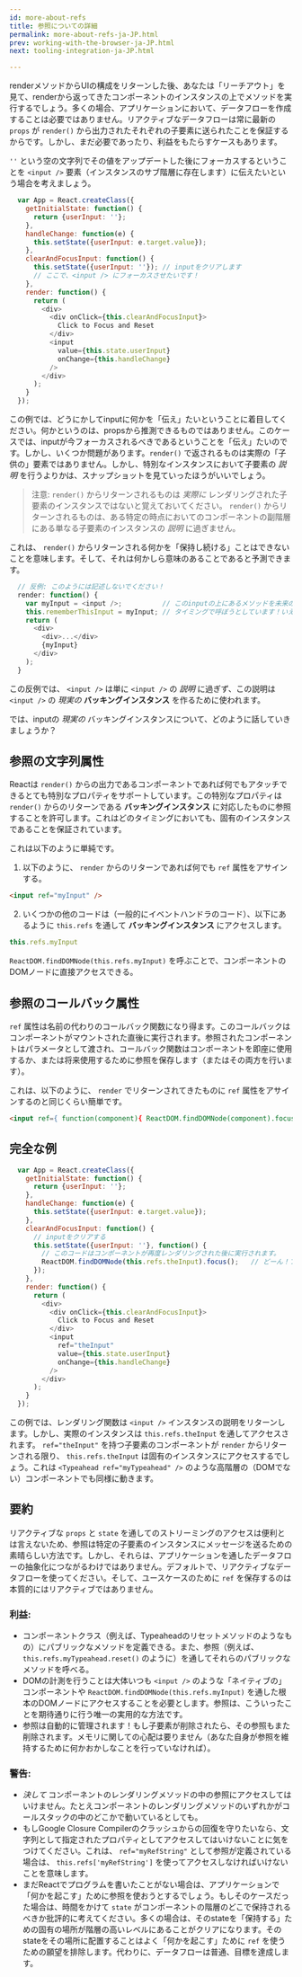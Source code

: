 ```yaml
---
id: more-about-refs
title: 参照についての詳細
permalink: more-about-refs-ja-JP.html
prev: working-with-the-browser-ja-JP.html
next: tooling-integration-ja-JP.html

---
```

renderメソッドからUIの構成をリターンした後、あなたは「リーチアウト」を見て、renderから返ってきたコンポーネントのインスタンスの上でメソッドを実行するでしょう。多くの場合、アプリケーションにおいて、データフローを作成することは必要ではありません。リアクティブなデータフローは常に最新の `props` が `render()` から出力されたそれぞれの子要素に送られたことを保証するからです。しかし、まだ必要であったり、利益をもたらすケースもあります。

`''` という空の文字列でその値をアップデートした後にフォーカスするということを `<input />` 要素（インスタンスのサブ階層に存在します）に伝えたいという場合を考えましょう。

```javascript
  var App = React.createClass({
    getInitialState: function() {
      return {userInput: ''};
    },
    handleChange: function(e) {
      this.setState({userInput: e.target.value});
    },
    clearAndFocusInput: function() {
      this.setState({userInput: ''}); // inputをクリアします
      // ここで、<input /> にフォーカスさせたいです！
    },
    render: function() {
      return (
        <div>
          <div onClick={this.clearAndFocusInput}>
            Click to Focus and Reset
          </div>
          <input
            value={this.state.userInput}
            onChange={this.handleChange}
          />
        </div>
      );
    }
  });
```

この例では、どうにかしてinputに何かを「伝え」たいということに着目してください。何かというのは、propsから推測できるものではありません。このケースでは、inputが今フォーカスされるべきであるということを「伝え」たいのです。しかし、いくつか問題があります。`render()` で返されるものは実際の「子供の」要素ではありません。しかし、特別なインスタンスにおいて子要素の *説明* を行うよりかは、スナップショットを見ていったほうがいいでしょう。

> 注意:
> `render()` からリターンされるものは *実際に* レンダリングされた子要素のインスタンスではないと覚えておいてください。 `render()` からリターンされるものは、ある特定の時点においてのコンポーネントの副階層にある単なる子要素のインスタンスの *説明* に過ぎません。

これは、 `render()` からリターンされる何かを「保持し続ける」ことはできないことを意味します。そして、それは何かしら意味のあることであると予測できます。

```javascript
  // 反例: このようには記述しないでください！
  render: function() {
    var myInput = <input />;          // このinputの上にあるメソッドを未来のいつかの
    this.rememberThisInput = myInput; // タイミングで呼ぼうとしています！いえいっ！
    return (
      <div>
        <div>...</div>
        {myInput}
      </div>
    );
  }
```

この反例では、 `<input />` は単に `<input />` の *説明* に過ぎず、この説明は `<input />` の *現実の*  **バッキングインスタンス** を作るために使われます。

では、inputの *現実の* バッキングインスタンスについて、どのように話していきましょうか？

## 参照の文字列属性

Reactは `render()` からの出力であるコンポーネントであれば何でもアタッチできるとても特別なプロパティをサポートしています。この特別なプロパティは `render()` からのリターンである **バッキングインスタンス** に対応したものに参照することを許可します。これはどのタイミングにおいても、固有のインスタンスであることを保証されています。

これは以下のように単純です。

1. 以下のように、 `render` からのリターンであれば何でも `ref` 属性をアサインする。

  ```html
  <input ref="myInput" />
  ```

2. いくつかの他のコードは（一般的にイベントハンドラのコード）、以下にあるように `this.refs` を通して **バッキングインスタンス** にアクセスします。

  ```javascript
  this.refs.myInput
  ```

`ReactDOM.findDOMNode(this.refs.myInput)` を呼ぶことで、コンポーネントのDOMノードに直接アクセスできる。

## 参照のコールバック属性

`ref` 属性は名前の代わりのコールバック関数になり得ます。このコールバックはコンポーネントがマウントされた直後に実行されます。参照されたコンポーネントはパラメータとして渡され、コールバック関数はコンポーネントを即座に使用するか、または将来使用するために参照を保存します（またはその両方を行います）。

これは、以下のように、 `render` でリターンされてきたものに `ref` 属性をアサインするのと同じくらい簡単です。

  ```html
  <input ref={ function(component){ ReactDOM.findDOMNode(component).focus();} } />
  ```


## 完全な例

```javascript
  var App = React.createClass({
    getInitialState: function() {
      return {userInput: ''};
    },
    handleChange: function(e) {
      this.setState({userInput: e.target.value});
    },
    clearAndFocusInput: function() {
      // inputをクリアする
      this.setState({userInput: ''}, function() {
        // このコードはコンポーネントが再度レンダリングされた後に実行されます。
        ReactDOM.findDOMNode(this.refs.theInput).focus();   // どーん！フォーカスされました！
      });
    },
    render: function() {
      return (
        <div>
          <div onClick={this.clearAndFocusInput}>
            Click to Focus and Reset
          </div>
          <input
            ref="theInput"
            value={this.state.userInput}
            onChange={this.handleChange}
          />
        </div>
      );
    }
  });
```

この例では、レンダリング関数は `<input />` インスタンスの説明をリターンします。しかし、実際のインスタンスは `this.refs.theInput` を通してアクセスされます。 `ref="theInput"` を持つ子要素のコンポーネントが `render` からリターンされる限り、 `this.refs.theInput` は固有のインスタンスにアクセスするでしょう。これは `<Typeahead ref="myTypeahead" />` のような高階層の（DOMでない）コンポーネントでも同様に動きます。

## 要約

リアクティブな `props` と `state` を通してのストリーミングのアクセスは便利とは言えないため、参照は特定の子要素のインスタンスにメッセージを送るための素晴らしい方法です。しかし、それらは、アプリケーションを通したデータフローの抽象化につながるわけではありません。デフォルトで、リアクティブなデータフローを使ってください。そして、ユースケースのために `ref` を保存するのは本質的にはリアクティブではありません。

### 利益:

- コンポーネントクラス（例えば、Typeaheadのリセットメソッドのようなもの）にパブリックなメソッドを定義できる。また、参照（例えば、 `this.refs.myTypeahead.reset()` のように）を通してそれらのパブリックなメソッドを呼べる。
- DOMの計測を行うことは大体いつも `<input />` のような「ネイティブの」コンポーネントや `ReactDOM.findDOMNode(this.refs.myInput)` を通した根本のDOMノードにアクセスすることを必要とします。参照は、こういったことを期待通りに行う唯一の実用的な方法です。
- 参照は自動的に管理されます！もし子要素が削除されたら、その参照もまた削除されます。メモリに関しての心配は要りません（あなた自身が参照を維持するために何かおかしなことを行っていなければ）。

### 警告:

- *決して* コンポーネントのレンダリングメソッドの中の参照にアクセスしてはいけません。たとえコンポーネントのレンダリングメソッドのいずれかがコールスタックの中のどこかで動いているとしても。
- もしGoogle Closure Compilerのクラッシュからの回復を守りたいなら、文字列として指定されたプロパティとしてアクセスしてはいけないことに気をつけてください。これは、 `ref="myRefString"` として参照が定義されている場合は、 `this.refs['myRefString']` を使ってアクセスしなければいけないことを意味します。
- まだReactでプログラムを書いたことがない場合は、アプリケーションで「何かを起こす」ために参照を使おうとするでしょう。もしそのケースだった場合は、時間をかけて `state` がコンポーネントの階層のどこで保持されるべきか批評的に考えてください。多くの場合は、そのstateを「保持する」ための固有の場所が階層の高いレベルにあることがクリアになります。そのstateをその場所に配置することはよく「何かを起こす」ために `ref` を使うための願望を排除します。代わりに、データフローは普通、目標を達成します。